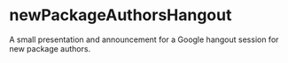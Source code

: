 newPackageAuthorsHangout
========================

A small presentation and announcement for a Google hangout session for new package authors.
